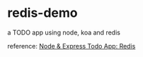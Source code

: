 # redis-demo

a TODO app using node, koa and redis

reference: [Node & Express Todo App: Redis](https://javascriptplayground.com/blog/2012/06/node-express-todo-app-redis/)
